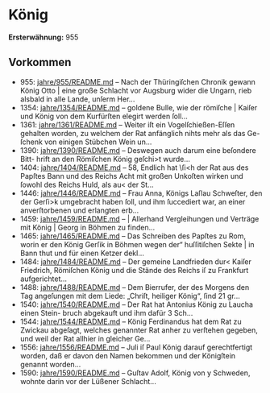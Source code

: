 # König

**Ersterwähnung:** 955

## Vorkommen
- 955: [jahre/955/README.md](../jahre/955/README.md) – Nach der Thüringiſchen Chronik gewann König Otto |
eine große Schlacht vor Augsburg wider die Ungarn,
rieb alsbald in alle Lande, unſerm Her...
- 1354: [jahre/1354/README.md](../jahre/1354/README.md) – goldene Bulle, wie der römiſche |
Kaiſer und König von dem Kurfürſten elegirt werden ſoll...
- 1361: [jahre/1361/README.md](../jahre/1361/README.md) – Weiter iſt ein Vogelſchießen-Eſſen gehalten worden,
zu welchem der Rat anfänglich nihts mehr als das Ge-
ſchenk von einigen Stübchen Wein un...
- 1390: [jahre/1390/README.md](../jahre/1390/README.md) – Deswegen auch darum eine beſondere Bitt-
hrift an den Römiſchen König geſchi>t wurde...
- 1404: [jahre/1404/README.md](../jahre/1404/README.md) – 58, Endlich hat \ſi<h der Rat
aus des Papſtes Bann und des Reichs Acht mit großen
Unkoſten wirken und ſowohl des Reichs Huld, als au<
der St...
- 1446: [jahre/1446/README.md](../jahre/1446/README.md) – Frau Anna, Königs Laſlau Schweſter, den der Gerſi>k
umgebracht haben ſoll, und ihm ſuccediert war, an einer
anverſtorbenen und erlangten erb...
- 1459: [jahre/1459/README.md](../jahre/1459/README.md) – |
Allerhand Vergleihungen und Verträge mit König |
Georg in Böhmen zu finden...
- 1465: [jahre/1465/README.md](../jahre/1465/README.md) – Das Schreiben des Papſtes zu Rom, worin er den
König Gerſik in Böhmen wegen der“ huſſitiſchen Sekte |
in Bann thut und für einen Ketzer dekl...
- 1484: [jahre/1484/README.md](../jahre/1484/README.md) – Der gemeine Landfrieden dur< Kaiſer Friedrich,
Römiſchen König und die Stände des Reichs iſ zu
Frankfurt aufgerichtet...
- 1488: [jahre/1488/README.md](../jahre/1488/README.md) – Dem Bierrufer, der des Morgens den Tag angeſungen
mit dem Liede: „Chriſt, heiliger König“, ſind 21 gr...
- 1540: [jahre/1540/README.md](../jahre/1540/README.md) – Der Rat hat Antonius König zu Laucha einen Stein-
bruch abgekauft und ihm dafür 3 Sch...
- 1544: [jahre/1544/README.md](../jahre/1544/README.md) – König Ferdinandus hat dem Rat zu Zwickau abgeſagt,
welches genannter Rat anher zu verſtehen gegeben, und
weil der Rat allhier in gleicher Ge...
- 1556: [jahre/1556/README.md](../jahre/1556/README.md) – Juli iſ Paul König darauf gerechtfertigt
worden, daß er davon den Namen bekommen und der
Königſtein genannt worden...
- 1590: [jahre/1590/README.md](../jahre/1590/README.md) – Guſtav Adolf, König von
y Schweden, wohnte darin vor der Lüßener Schlacht...
